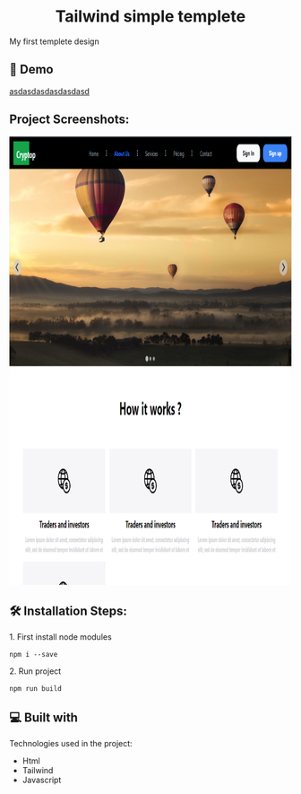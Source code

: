 <h1 align="center" id="title">Tailwind simple templete</h1>

<p id="description">My first templete design</p>

<h2>🚀 Demo</h2>

[asdasdasdasdasdasd](asdasdasdasdasdasd)

<h2>Project Screenshots:</h2>

<img src="img/bg.png" alt="project-screenshot" height="800/">

<h2>🛠️ Installation Steps:</h2>

<p>1. First install node modules</p>

```
npm i --save
```

<p>2. Run project</p>

```
npm run build
```

  
  
<h2>💻 Built with</h2>

Technologies used in the project:

*   Html
*   Tailwind
*   Javascript
